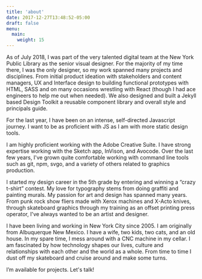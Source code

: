 ```yaml
---
title: 'about'
date: 2017-12-27T13:48:52-05:00
draft: false
menu:
  main:
    weight: 15
---
```


As of July 2018, I was part of the very talented digital team at the New York Public Library as the senior visual designer. For the majority of my time there, I was the only designer, so my work spanned many projects and disciplines. From initial product ideation with stakeholders and content managers, UX and Interface design to building functional prototypes with HTML, SASS and on many occasions wrestling with React (though I had ace engineers to help me out when needed). We also designed and built a Jekyll based Design Toolkit a reusable component library and overall style and principals guide.

For the last year, I have been on an intense, self-directed Javascript journey. I want to be as proficient with JS as I am with more static design tools.

I am highly proficient working with the Adobe Creative Suite. I have strong expertise working with the Sketch app, InVison, and Avocode. Over the last few years, I've grown quite comfortable working with command line tools such as git, npm, svgo, and a variety of others related to graphics production.

I started my design career in the 5th grade by entering and winning a “crazy t-shirt” contest. My love for typography stems from doing graffiti and painting murals. My passion for art and design has spanned many years. From punk rock show fliers made with Xerox machines and X-Acto knives, through skateboard graphics through my training as an offset printing press operator, I've always wanted to be an artist and designer.

I have been living and working in New York City since 2005. I am originally from Albuquerque New Mexico. I have a wife, two kids, two cats, and an old house. In my spare time, I mess around with a CNC machine in my cellar. I am fascinated by how technology shapes our lives, culture and relationships with each other and the world as a whole. From time to time I dust off my skateboard and cruise around and make some turns.

I’m available for projects. Let's talk!
